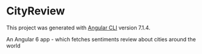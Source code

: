 # CityReview

This project was generated with [Angular CLI](https://github.com/angular/angular-cli) version 7.1.4.

An Angular 6 app - which fetches sentiments review about cities around the world
